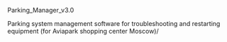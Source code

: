 Parking_Manager_v3.0

Parking system management software for troubleshooting and restarting equipment (for Aviapark shopping center Moscow)/